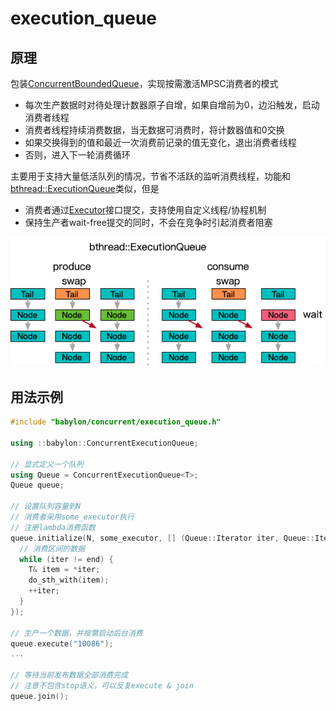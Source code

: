 # execution_queue

## 原理

包装[ConcurrentBoundedQueue](bounded_queue.md)，实现按需激活MPSC消费者的模式
- 每次生产数据时对待处理计数器原子自增，如果自增前为0，边沿触发，启动消费者线程
- 消费者线程持续消费数据，当无数据可消费时，将计数器值和0交换
- 如果交换得到的值和最近一次消费前记录的值无变化，退出消费者线程
- 否则，进入下一轮消费循环

主要用于支持大量低活队列的情况，节省不活跃的监听消费线程，功能和[bthread::ExecutionQueue](https://github.com/apache/brpc/blob/master/docs/cn/execution_queue.md)类似，但是
- 消费者通过[Executor](../executor.md)接口提交，支持使用自定义线程/协程机制
- 保持生产者wait-free提交的同时，不会在竞争时引起消费者阻塞

![](images/bthread_execution_queue.png)

## 用法示例

```c++
#include "babylon/concurrent/execution_queue.h"

using ::babylon::ConcurrentExecutionQueue;

// 显式定义一个队列
using Queue = ConcurrentExecutionQueue<T>;
Queue queue;

// 设置队列容量到N
// 消费者采用some_executor执行
// 注册lambda消费函数
queue.initialize(N, some_executor, [] (Queue::Iterator iter, Queue::Iterator end) {
  // 消费区间的数据
  while (iter != end) {
    T& item = *iter;
    do_sth_with(item);
    ++iter;
  }
});

// 生产一个数据，并按需启动后台消费
queue.execute("10086");
...

// 等待当前发布数据全部消费完成
// 注意不包含stop语义，可以反复execute & join
queue.join();
```
